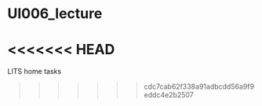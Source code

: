 # UI006_lecture
<<<<<<< HEAD
=======
LITS home tasks
>>>>>>> cdc7cab62f338a91adbcdd56a9f9eddc4e2b2507
